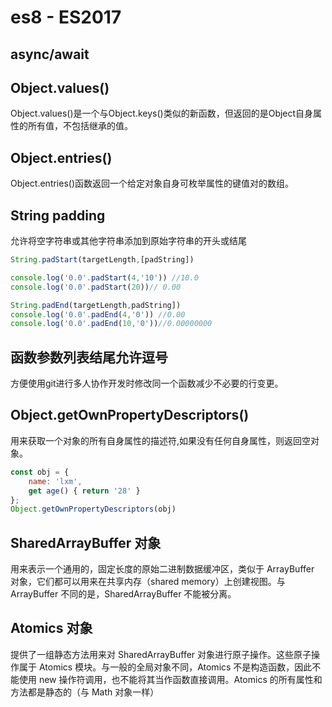 # es8 - ES2017

## async/await

## Object.values()

Object.values()是一个与Object.keys()类似的新函数，但返回的是Object自身属性的所有值，不包括继承的值。

## Object.entries()

Object.entries()函数返回一个给定对象自身可枚举属性的键值对的数组。

## String padding

允许将空字符串或其他字符串添加到原始字符串的开头或结尾

```js
String.padStart(targetLength,[padString])

console.log('0.0'.padStart(4,'10')) //10.0 
console.log('0.0'.padStart(20))// 0.00

String.padEnd(targetLength,padString])
console.log('0.0'.padEnd(4,'0')) //0.00    
console.log('0.0'.padEnd(10,'0'))//0.00000000
```

## 函数参数列表结尾允许逗号

方便使用git进行多人协作开发时修改同一个函数减少不必要的行变更。

## Object.getOwnPropertyDescriptors()

用来获取一个对象的所有自身属性的描述符,如果没有任何自身属性，则返回空对象。

```js
const obj = {
	name: 'lxm',
	get age() { return '28' }
};
Object.getOwnPropertyDescriptors(obj)
```

## SharedArrayBuffer 对象

用来表示一个通用的，固定长度的原始二进制数据缓冲区，类似于 ArrayBuffer 对象，它们都可以用来在共享内存（shared memory）上创建视图。与 ArrayBuffer 不同的是，SharedArrayBuffer 不能被分离。

## Atomics 对象

提供了一组静态方法用来对 SharedArrayBuffer 对象进行原子操作。这些原子操作属于 Atomics 模块。与一般的全局对象不同，Atomics 不是构造函数，因此不能使用 new 操作符调用，也不能将其当作函数直接调用。Atomics 的所有属性和方法都是静态的（与 Math 对象一样）

